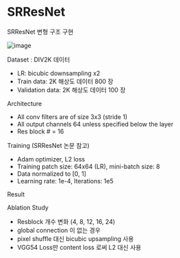 # SRResNet
SRResNet 변형 구조 구현

![image](https://user-images.githubusercontent.com/55138488/86691709-099fd400-c044-11ea-97e9-fa8d8bd819a4.png)

Dataset : DIV2K 데이터
- LR: bicubic downsampling x2
- Train data: 2K 해상도 데이터 800 장
- Validation data: 2K 해상도 데이터 100 장


Architecture
 - All conv filters are of size 3x3 (stride 1)
 - All output channels 64 unless specified below the layer
 - Res block # = 16
 
Training (SRResNet 논문 참고)
 - Adam optimizer, L2 loss
 - Training patch size: 64x64 (LR), mini-batch size: 8
 - Data normalized to [0, 1]
 - Learning rate: 1e-4, Iterations: 1e5
 
Result

Ablation Study
 - Resblock 개수 변화 (4, 8, 12, 16, 24)
 - global connection 이 없는 경우
 - pixel shuffle 대신 bicubic upsampling 사용
 - VGG54 Loss만 content loss 로써 L2 대신 사용

